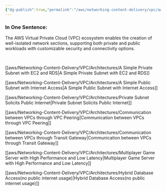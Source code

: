 ```yaml
---
{"dg-publish":true,"permalink":"/aws/networking-content-delivery/vpc/aws-vpc-ecosystem-and-use-cases/"}
---
```



### In One Sentence:
The AWS Virtual Private Cloud (VPC) ecosystem enables the creation of well-isolated network sections, supporting both private and public workloads with customizable security and connectivity options.

<br>



[[aws/Networking-Content-Delivery/VPC/Architectures/A Simple Private Subnet with EC2 and RDS\|A Simple Private Subnet with EC2 and RDS]]

[[aws/Networking-Content-Delivery/VPC/Architectures/A Simple Public Subnet with Internet Access\|A Simple Public Subnet with Internet Access]]

[[aws/Networking-Content-Delivery/VPC/Architectures/Private Subnet Solicits Public Internet\|Private Subnet Solicits Public Internet]]

[[aws/Networking-Content-Delivery/VPC/Architectures/Communication between VPCs through VPC Peering\|Communication between VPCs through VPC Peering]]

[[aws/Networking-Content-Delivery/VPC/Architectures/Communication between VPCs through Transit Gateway\|Communication between VPCs through Transit Gateway]]

[[aws/Networking-Content-Delivery/VPC/Architectures/Multiplayer Game Server with High Performance and Low Latency\|Multiplayer Game Server with High Performance and Low Latency]]

[[aws/Networking-Content-Delivery/VPC/Architectures/Hybrid Database Access(no public internet usage)\|Hybrid Database Access(no public internet usage)]]

<br>







